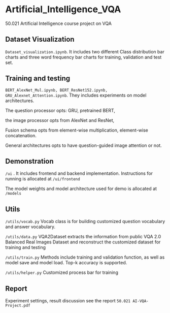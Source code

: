 # Artificial_Intelligence_VQA
50.021 Artificial Intelligence course project on VQA

## Dataset Visualization

```Dataset_visualization.ipynb```. It includes two different Class distribution bar charts and three word frequency bar charts for training, validation and test set.

## Training and testing

```BERT_AlexNet_Mul.ipynb, BERT_ResNet152.ipynb, GRU_Alexnet_Attention.ipynb```. They includes experiments on model architectures. 

The question processor opts:  GRU, pretrained BERT, 

the image processor opts from AlexNet and ResNet, 

Fusion schema opts from element-wise multiplication, element-wise concatenation.

General architectures opts to have question-guided image attention or not.

## Demonstration

```/ui``` . It includes frontend and backend implementation. Instructions for running is allocated at ```/ui/frontend```

The model weights and model architecture used for demo is allocated at ```/models```

## Utils

```/utils/vocab.py``` Vocab class is for building customized question vocabulary and answer vocabulary. 

```/utils/data.py``` VQA2Dataset extracts the information from public VQA 2.0 Balanced Real Images Dataset and reconstruct the customized dataset for training and testing

```/utils/train.py```  Methods include training and validation function, as well as model save and model load. Top-k accuracy is supported. 

```/utils/helper.py``` Customized process bar for training

## Report

Experiment settings, result discussion see the report ```50.021 AI-VQA-Project.pdf```

